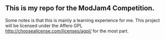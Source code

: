 This is my repo for the ModJam4 Competition.
----

Some notes is that this is mainly a learning experience for me. 
This project will be licensed under the Affero GPL http://choosealicense.com/licenses/agpl/ for the most part.